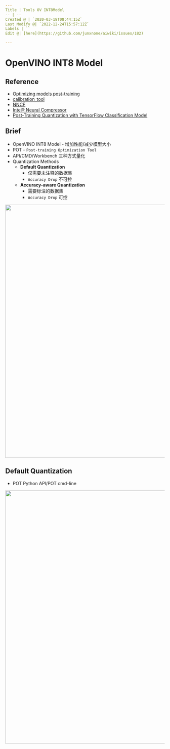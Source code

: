```yaml
---
Title | Tools OV INT8Model
-- | --
Created @ | `2020-03-18T08:44:15Z`
Last Modify @| `2022-12-24T15:57:12Z`
Labels | ``
Edit @| [here](https://github.com/junxnone/aiwiki/issues/182)

---
```

# OpenVINO INT8 Model

## Reference
- [Optimizing models post-training](https://docs.openvino.ai/latest/pot_introduction.html#doxid-pot-introduction)
- [calibration_tool](https://docs.openvinotoolkit.org/2019_R3.1/_inference_engine_tools_calibration_tool_README.html)
- [NNCF](https://github.com/openvinotoolkit/nncf)
- [Intel® Neural Compressor](https://github.com/intel/neural-compressor)
- [Post-Training Quantization with TensorFlow Classification Model](https://github.com/openvinotoolkit/openvino_notebooks/blob/173645d14740b0ceba9d9785552823bf8330ce67/notebooks/301-tensorflow-training-openvino/301-tensorflow-training-openvino-pot.ipynb)


## Brief
- OpenVINO INT8 Model - 增加性能/减少模型大小
- POT - `Post-training Optimization Tool`
- API/CMD/Workbench 三种方式量化
- Quantization Methods
  - **Default Quantization** 
    - 仅需要未注释的数据集
    - `Accuracy Drop` 不可控
  - **Accuracy-aware Quantization** 
    - 需要标注的数据集
    - `Accuracy Drop` 可控

<img width=800 src="https://user-images.githubusercontent.com/2216970/168196362-17a40e1f-479e-48a8-9553-8681ed9faee3.png">

## Default Quantization
- POT Python API/POT cmd-line

<img width=800 src="https://user-images.githubusercontent.com/2216970/168195305-aaebb76e-d783-462b-b178-b4fbfe3fee8a.png">




